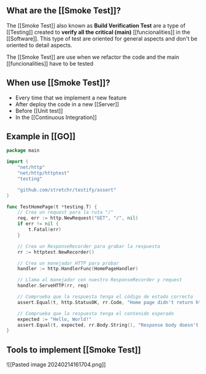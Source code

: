 
## What are the [[Smoke Test]]?

The [[Smoke Test]] also known as **Build Verification Test** are a type of [[Testing]] created to **verify all the critical (main)** [[funcionalities]] in the [[Software]]. This type of test are oriented for general aspects and don't be oriented to detail aspects.

The [[Smoke Test]] are use when we refactor the code and the main [[funcionalities]] have to be tested

## When use [[Smoke Test]]?

* Every time that we implement a new feature
* After deploy the code in a new [[Server]]
* Before [[Unit test]]
* In the [[Continuous Integration]]

## Example in [[GO]]

```Go
package main

import (
    "net/http"
    "net/http/httptest"
    "testing"

    "github.com/stretchr/testify/assert"
)

func TestHomePage(t *testing.T) {
    // Crea un request para la ruta "/"
    req, err := http.NewRequest("GET", "/", nil)
    if err != nil {
        t.Fatal(err)
    }

    // Crea un ResponseRecorder para grabar la respuesta
    rr := httptest.NewRecorder()

    // Crea un manejador HTTP para probar
    handler := http.HandlerFunc(HomePageHandler)

    // Llama al manejador con nuestro ResponseRecorder y request
    handler.ServeHTTP(rr, req)

    // Comprueba que la respuesta tenga el código de estado correcto
    assert.Equal(t, http.StatusOK, rr.Code, "Home page didn't return http.StatusOK")

    // Comprueba que la respuesta tenga el contenido esperado
    expected := "Hello, World!"
    assert.Equal(t, expected, rr.Body.String(), "Response body doesn't match expected")
}
```


## Tools to implement [[Smoke Test]]
![[Pasted image 20240214161704.png]]
